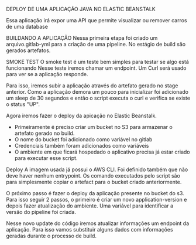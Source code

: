 DEPLOY DE UMA APLICAÇÃO JAVA NO ELASTIC BEANSTALK

Essa aplicação irá expor uma API que permite visualizar ou remover carros de uma database

BUILDANDO A APLICAÇÃO
Nessa primeira etapa foi criado um arquivo.gitlab-yml para a criação de uma pipeline. No estágio de build são gerados artefatos. 

SMOKE TEST
O smoke test é um teste bem simples para testar se algo está funcionando
Nesse teste iremos chamar um endpoint. Um Curl será usado para ver se a aplicação responde.

Para isso, iremos subir a aplicação através do artefato gerado no stage anterior. Como a aplicação demora um pouco para inicializar foi adicionado um sleep de 30 segundos e então o script executa o curl e verifica se existe o status "UP". 

Agora iremos fazer o deploy da apicação no Elastic Beanstalk.
- Primeiramente é preciso criar um bucket no S3 para armazenar o artefato gerado no build.
- O nome do bucket foi adicionado como variável no gitlab
- Credenciais também foram adicionados como variáveis
- O ambiente em que ficará hospedado o aplicativo precisa já estar criado para executar esse script.

Deploy
A imagem usada já possui o AWS CLI. Foi definido também que não deve haver nenhum entrypoint. Os comando executados pelo script são para simplesmente copiar o artefact para o bucket criado anteriormente.

O próximo passo é fazer o deploy da aplicação presente no bucket do s3. Para isso seguir 2 passos, o primeiro é criar um novo application-version e depois fazer atualização do ambiente.
Uma variável para identificar a versão do pipeline foi criada.

Nesse novo update do código iremos atualizar informações um endpoint da aplicação. Para isso vamos substituir alguns dados com informações geradas durante o processo de build.